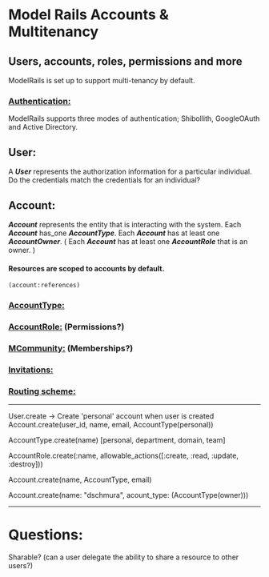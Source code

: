 # Model Rails Accounts & Multitenancy

## Users, accounts, roles, permissions and more

ModelRails is set up to support multi-tenancy by default. 

### [Authentication:](./Multitenancy_Authentication.md)
ModelRails supports three modes of authentication; Shibollith, GoogleOAuth and Active Directory. 

## User:
A ***User*** represents the authorization information for a particular individual. Do the credentials match the credentials for an individual? 


## Account:
***Account*** represents the entity that is interacting with the system. Each ***Account*** has_one ***AccountType***. Each ***Account*** has at least one ***AccountOwner***. ( Each ***Account*** has at least one ***AccountRole*** that is an owner. )

#### Resources are scoped to accounts by default. 
```(account:references)```

### [AccountType:](./Multitenancy_Accounts.md)

### [AccountRole:](./Multitenancy_Roles.md) (Permissions?)

### [MCommunity:](./MCommunity.md) (Memberships?)

### [Invitations:](./Multitenancy_Invitations.md)

### [Routing scheme:](./Multitenancy_Routes.md)


___ 
User.create 
  -> Create 'personal' account when user is created
  Account.create(user_id, name, email, AccountType(personal))

  AccountType.create(name)
  [personal, department, domain, team]

  AccountRole.create(:name, allowable_actions([:create, :read, :update, :destroy]))


  Account.create(name, AccountType, email)

Account.create(name: "dschmura", acount_type: (AccountType(owner)))

___

# Questions:

Sharable? (can a user delegate the ability to share a resource to other users?)